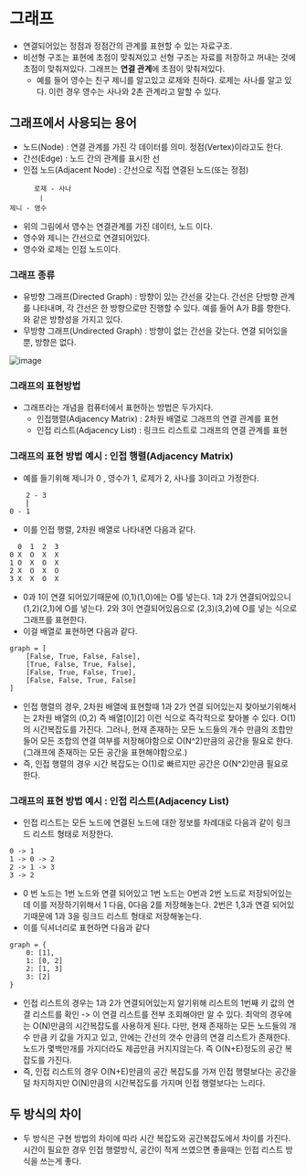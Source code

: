 # 그래프
- 연결되어있는 정점과 정점간의 관계를 표현할 수 있는 자료구조.
- 비선형 구조는 표현에 초점이 맞춰져있고 선형 구조는 자료를 저장하고 꺼내는 것에 초점이 맞춰져있다. 그래프는 **연결 관계**에 초점이 맞춰져있다.
    - 예를 들어 영수는 친구 제니를 알고있고 로제와 친하다. 로제는 사나를 알고 있다. 이런 경우 영수는 사나와 2촌 관계라고 말할 수 있다. 

## 그래프에서 사용되는 용어 
- 노드(Node) : 연결 관계를 가진 각 데이터를 의미. 정점(Vertex)이라고도 한다.
- 간선(Edge) : 노드 간의 관계를 표시한 선
- 인접 노드(Adjacent Node) : 간선으로 직접 연결된 노드(또는 정점) 
```
      로제 - 사나
       ㅣ
제니 - 영수
```
- 위의 그림에서 영수는 연결관계를 가진 데이터, 노드 이다.
- 영수와 제니는 간선으로 연결되어있다.
- 영수와 로제는 인접 노드이다. 

### 그래프 종류
- 유방향 그래프(Directed Graph) : 방향이 있는 간선을 갖는다. 간선은 단방향 관계를 나타내며, 각 간선은 한 방향으로만 진행할 수 있다. 예를 들어 A가 B를 향한다.와 같은 방향성을 가지고 있다.
- 무방향 그래프(Undirected Graph) : 방향이 없는 간선을 갖는다. 연결 되어있을 뿐, 방향은 없다.

![image](https://github-production-user-asset-6210df.s3.amazonaws.com/123913164/499912635-31cfeab4-80ca-4b5c-b0ee-ea65c426c650.png?X-Amz-Algorithm=AWS4-HMAC-SHA256&X-Amz-Credential=AKIAVCODYLSA53PQK4ZA%2F20251010%2Fus-east-1%2Fs3%2Faws4_request&X-Amz-Date=20251010T143245Z&X-Amz-Expires=300&X-Amz-Signature=b9f4473d365e99ee63261502ad7c19862a9f4c592a4e6329d535add6ed7dac5b&X-Amz-SignedHeaders=host)

### 그래프의 표현방법
- 그래프라는 개념을 컴퓨터에서 표현하는 방법은 두가지다.
    - 인접행렬(Adjacency Matrix) : 2차원 배열로 그래프의 연결 관계를 표현
    - 인접 리스트(Adjacency List) : 링크드 리스트로 그래프의 연결 관계를 표현

### 그래프의 표현 방법 예시 : 인접 행렬(Adjacency Matrix)
- 예를 들기위해 제니가 0 , 영수가 1, 로제가 2, 사나를 3이라고 가정한다.

```
    2 - 3  
    ⎜       
0 - 1

```
- 이를 인접 행렬, 2차원 배열로 나타내면 다음과 같다.
```
  0  1  2  3
0 X  O  X  X
1 O  X  O  X
2 X  O  X  O
3 X  X  O  X

```
- 0과 1이 연결 되어있기때문에 (0,1)(1,0)에는 O를 넣는다. 1과 2가 연결되어있으니 (1,2)(2,1)에 O를 넣는다. 2와 3이 연결되어있음으로 (2,3)(3,2)에 O를 넣는 식으로 그래프를 표현한다.
- 이걸 배열로 표현하면 다음과 같다.
```
graph = [
    [False, True, False, False],
    [True, False, True, False],
    [False, True, False, True],
    [False, False, True, False]
]
```
- 인접 행렬의 경우, 2차원 배열에 표현할때 1과 2가 연결 되어있는지 찾아보기위해서는 2차원 배열의 (0,2) 즉 배열[0][2] 이런 식으로 즉각적으로 찾아볼 수 있다. O(1)의 시간복잡도를 가진다. 그러나, 현재 존재하는 모든 노드들의 개수 만큼의 조합만들어 모든 조합의 연결 여부를 저장해야함으로 O(N^2)만큼의 공간을 필요로 한다. (그래프에 존재하는 모든 공간을 표현해야함으로.)
- 즉, 인접 행렬의 경우 시간 복잡도는 O(1)로 빠르지만 공간은 O(N^2)만큼 필요로 한다. 


### 그래프의 표현 방법 예시 : 인접 리스트(Adjacency List)

- 인접 리스트는 모든 노드에 연결된 노드에 대한 정보를 차례대로 다음과 같이 링크드 리스트 형태로 저장한다.
```
0 -> 1
1 -> 0 -> 2
2 -> 1 -> 3
3 -> 2

```
- 0 번 노드는 1번 노드와 연결 되어있고 1번 노드는 0번과 2번 노드로 저장되어있는데 이를 저장하기위해서 1 다음, 0다음 2를 저장해놓는다. 2번은 1,3과 연결 되어있기때문에 1과 3을 링크드 리스트 형태로 저장해놓는다.
- 이를 딕셔너리로 표현하면 다음과 같다

```
graph = {
    0: [1],
    1: [0, 2]
    2: [1, 3]
    3: [2]
}
```
- 인접 리스트의 경우는 1과 2가 연결되어있는지 알기위해 리스트의 1번째 키 값의 연결 리스트를 확인 -> 이 연결 리스트를 전부 조회해야만 알 수 있다. 최악의 경우에는 O(N)만큼의 시간복잡도를 사용하게 된다. 다만, 현재 존재하는 모든 노드들의 개수 만큼 키 값을 가지고 있고, 안에는 간선의 갯수 만큼의 연결 리스트가 존재한다. 노드가 몇백만개를 가지더라도 제곱만큼 커지지않는다. 즉 O(N+E)정도의 공간 복잡도를 가진다. 
- 즉, 인접 리스트의 경우 O(N+E)만큼의 공간 복잡도를 가져 인접 행렬보다는 공간을 덜 차지하지만 O(N)만큼의 시간복잡도를 가지며 인접 행렬보다는 느리다. 

## 두 방식의 차이
- 두 방식은 구현 방법의 차이에 따라 시간 복잡도와 공간복잡도에서 차이를 가진다. 시간이 필요한 경우 인접 행렬방식, 공간이 적게 쓰였으면 좋을때는 인접 리스트 방식을 쓰는게 좋다. 
